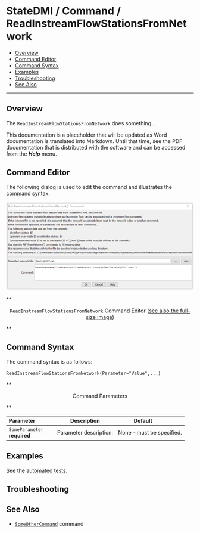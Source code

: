 # StateDMI / Command / ReadInstreamFlowStationsFromNetwork #

* [Overview](#overview)
* [Command Editor](#command-editor)
* [Command Syntax](#command-syntax)
* [Examples](#examples)
* [Troubleshooting](#troubleshooting)
* [See Also](#see-also)

-------------------------

## Overview ##

The `ReadInstreamFlowStationsFromNetwork` does something...

This documentation is a placeholder that will be updated as Word documentation is translated into Markdown.
Until that time, see the PDF documentation that is distributed with the software and can be accessed
from the ***Help*** menu.

## Command Editor ##

The following dialog is used to edit the command and illustrates the command syntax.

![ReadInstreamFlowStationsFromNetwork](ReadInstreamFlowStationsFromNetwork.png)

**<p style="text-align: center;">
`ReadInstreamFlowStationsFromNetwork` Command Editor (<a href="../ReadInstreamFlowStationsFromNetwork.png">see also the full-size image</a>)
</p>**

## Command Syntax ##

The command syntax is as follows:

```text
ReadInstreamFlowStationsFromNetwork(Parameter="Value",...)
```
**<p style="text-align: center;">
Command Parameters
</p>**

| **Parameter**&nbsp;&nbsp;&nbsp;&nbsp;&nbsp;&nbsp;&nbsp;&nbsp;&nbsp;&nbsp;&nbsp;&nbsp; | **Description** | **Default**&nbsp;&nbsp;&nbsp;&nbsp;&nbsp;&nbsp;&nbsp;&nbsp;&nbsp;&nbsp; |
| --------------|-----------------|----------------- |
|`SomeParameter`<br>**required**|Parameter description.|None – must be specified.|

## Examples ##

See the [automated tests](https://github.com/OpenWaterFoundation/cdss-app-statedmi-main/tree/master/test/regression/commands/ReadInstreamFlowStationsFromNetwork).

## Troubleshooting ##

## See Also ##

* [`SomeOtherCommand`](../SomeOtherCommand/SomeOtherCommand) command
